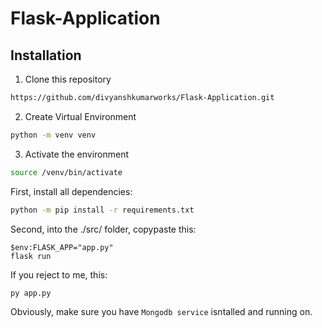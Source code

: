 # Flask-Application

## Installation
1. Clone this repository
 ```bash
 https://github.com/divyanshkumarworks/Flask-Application.git
 ```
2. Create Virtual Environment
 ```bash
 python -m venv venv
 ```
3. Activate the environment
 ```bash
 source /venv/bin/activate
 ``` 
First, install all dependencies:
```bash
python -m pip install -r requirements.txt
```

Second, into the ./src/ folder, copypaste this:
```
$env:FLASK_APP="app.py"
flask run
```
If you reject to me, this:
```
py app.py
```

Obviously, make sure you have ```Mongodb service``` isntalled and running on.
